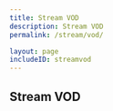 ```yaml
---
title: Stream VOD
description: Stream VOD
permalink: /stream/vod/

layout: page
includeID: streamvod
---
```


## Stream VOD
